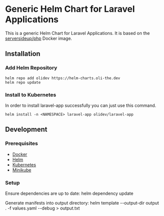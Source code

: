 # Generic Helm Chart for Laravel Applications

This is a generic Helm Chart for Laravel Applications. It is based on the [serversideup/php](https://serversideup.net/open-source/docker-php/) Docker image.

## Installation

### Add Helm Repository

```
helm repo add olidev https://helm-charts.oli-the.dev
helm repo update
```

### Install to Kubernetes

In order to install laravel-app successfully you can just use this command.

```
helm install -n <NAMESPACE> laravel-app olidev/laravel-app
```

## Development

### Prerequisites

- [Docker](https://www.docker.com/)
- [Helm](https://helm.sh/)
- [Kubernetes](https://kubernetes.io/)
- [Minikube](https://minikube.sigs.k8s.io/docs/)

### Setup

Ensure dependencies are up to date:
  helm dependency update

Generate manifests into output directory:
  helm template --output-dir output . -f values.yaml --debug > output.txt



